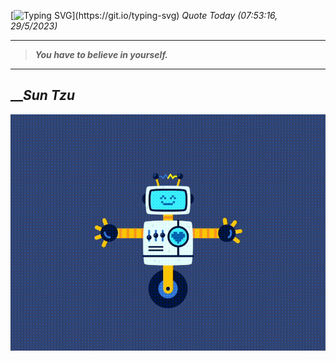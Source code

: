 [![Typing SVG](https://readme-typing-svg.herokuapp.com?font=Press+Start+2P&color=C2F784&size=35&width=900&height=100&lines=Hello+World%2C+I'm+Hung+!)](https://git.io/typing-svg) 
_Quote Today (07:53:16, 29/5/2023)_
___
>**_You have to believe in yourself._**
___

## __**_Sun Tzu_**

![RobotDance](src/assets/images/robot-dancing-dribble.gif?style=center)

